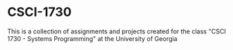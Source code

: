 # CSCI-1730
This is a collection of assignments and projects created for the class "CSCI 1730 - Systems Programming" at the University of Georgia
